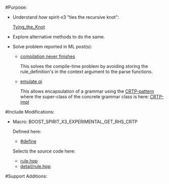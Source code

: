 #Purpose:

* Understand *how* spirit-x3 "ties the recursive knot":

  [Tying_the_Knot](https://wiki.haskell.org/Tying_the_Knot)
  
* Explore alternative methods to do the same.

* Solve problem reported in ML post(s):

  * [compilation never finishes](https://sourceforge.net/p/spirit/mailman/message/35799862/)

    This solves the compile-time problem by avoiding storing
    the rule_definition's in the context argument to the
    parse functions.
    
  * [emulate qi](https://sourceforge.net/p/spirit/mailman/message/35561750/)
   
    This allows encapsulation of a grammar using the
    [CRTP-pattern](https://en.wikipedia.org/wiki/Curiously_recurring_template_pattern)
    where the super-class of the concrete grammar class is
    here:
    [CRTP-impl](https://github.com/cppljevans/spirit/blob/develop/include/boost/spirit/home/x3/nonterminal/rule.hpp#L313)
 
#Include Modifications:

* Macro: BOOST_SPIRIT_X3_EXPERIMENTAL_GET_RHS_CRTP

  Defined here:
  
  * [#define](https://github.com/cppljevans/spirit/blob/develop/include/boost/spirit/home/x3/nonterminal/rule.hpp#L10)
  
  Selects the source code here:
  
  * [rule.hpp](https://github.com/cppljevans/spirit/blob/develop/include/boost/spirit/home/x3/nonterminal/rule.hpp)
  * [detail/rule.hpp](https://github.com/cppljevans/spirit/blob/develop/include/boost/spirit/home/x3/nonterminal/detail/rule.hpp)
  
#Support Additions:


